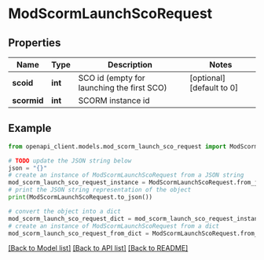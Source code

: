 # ModScormLaunchScoRequest


## Properties

Name | Type | Description | Notes
------------ | ------------- | ------------- | -------------
**scoid** | **int** | SCO id (empty for launching the first SCO) | [optional] [default to 0]
**scormid** | **int** | SCORM instance id | 

## Example

```python
from openapi_client.models.mod_scorm_launch_sco_request import ModScormLaunchScoRequest

# TODO update the JSON string below
json = "{}"
# create an instance of ModScormLaunchScoRequest from a JSON string
mod_scorm_launch_sco_request_instance = ModScormLaunchScoRequest.from_json(json)
# print the JSON string representation of the object
print(ModScormLaunchScoRequest.to_json())

# convert the object into a dict
mod_scorm_launch_sco_request_dict = mod_scorm_launch_sco_request_instance.to_dict()
# create an instance of ModScormLaunchScoRequest from a dict
mod_scorm_launch_sco_request_from_dict = ModScormLaunchScoRequest.from_dict(mod_scorm_launch_sco_request_dict)
```
[[Back to Model list]](../README.md#documentation-for-models) [[Back to API list]](../README.md#documentation-for-api-endpoints) [[Back to README]](../README.md)


